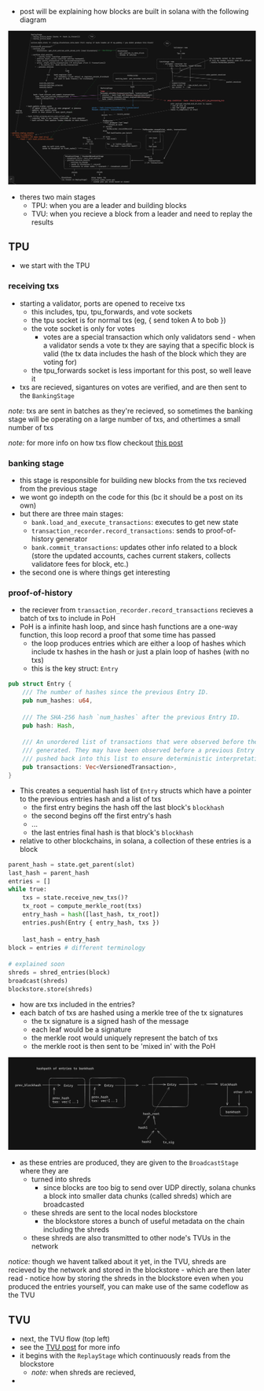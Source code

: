 - post will be explaining how blocks are built in solana with the following diagram

![](2023-06-13-11-04-48.png)

- theres two main stages
  - TPU: when you are a leader and building blocks 
  - TVU: when you recieve a block from a leader and need to replay the results 

## TPU
- we start with the TPU

### receiving txs 

- starting a validator, ports are opened to receive txs 
  - this includes, tpu, tpu_forwards, and vote sockets
  - the tpu socket is for normal txs (eg, { send token A to bob })
  - the vote socket is only for votes 
    - votes are a special transaction which only validators send - 
    when a validator sends a vote tx they are saying that a specific block 
    is valid (the tx data includes the hash of the block which they are voting for)
  - the tpu_forwards socket is less important for this post, so well leave it
- txs are recieved, sigantures on votes are verified, and are then sent to the 
`BankingStage`

*note:* txs are sent in batches as they're recieved, so sometimes
the banking stage will be operating on a large number of txs, 
and othertimes a small number of txs

*note:* for more info on how txs flow checkout
[this post](https://github.com/0xNineteen/blog.md/blob/master/contents/sol-rpcs/index.md)

### banking stage 

- this stage is responsible for building new blocks from the txs recieved from the 
previous stage
- we wont go indepth on the code for this (bc it should be a post on its own)
- but there are three main stages:
  - `bank.load_and_execute_transactions`: executes to get new state
  - `transaction_recorder.record_transactions`: sends to proof-of-history generator 
  - `bank.commit_transactions`: updates other info related to a block
 (store the updated accounts, caches current stakers, collects validatore fees for block, etc.)
- the second one is where things get interesting 

### proof-of-history 

- the reciever from `transaction_recorder.record_transactions` recieves a batch of txs to include in PoH
- PoH is a infinite hash loop, and since hash functions are a one-way function, 
this loop record a proof that some time has passed 
  - the loop produces entries which are either a loop of hashes which include tx hashes in the hash 
  or just a plain loop of hashes (with no txs)
  - this is the key struct: `Entry`

```rust 
pub struct Entry {
    /// The number of hashes since the previous Entry ID.
    pub num_hashes: u64,

    /// The SHA-256 hash `num_hashes` after the previous Entry ID.
    pub hash: Hash,

    /// An unordered list of transactions that were observed before the Entry ID was
    /// generated. They may have been observed before a previous Entry ID but were
    /// pushed back into this list to ensure deterministic interpretation of the ledger.
    pub transactions: Vec<VersionedTransaction>,
}
```
- This creates a sequential hash list of `Entry` structs which have a pointer 
to the previous entries hash and a list of txs 
    - the first entry begins the hash off the last block's `blockhash` 
    - the second begins off the first entry's hash 
    - ... 
    - the last entries final hash is that block's `blockhash`
- relative to other blockchains, in solana, a collection of these entries is a block

```python 
parent_hash = state.get_parent(slot)
last_hash = parent_hash
entries = []
while true: 
    txs = state.receive_new_txs()?
    tx_root = compute_merkle_root(txs)
    entry_hash = hash([last_hash, tx_root])
    entries.push(Entry { entry_hash, txs })

    last_hash = entry_hash 
block = entries # different terminology

# explained soon
shreds = shred_entries(block)
broadcast(shreds)
blockstore.store(shreds)
```

- how are txs included in the entries? 
- each batch of txs are hashed using a merkle tree of the tx signatures
  - the tx signature is a signed hash of the message 
  - each leaf would be a signature 
  - the merkle root would uniquely represent the batch of txs 
  - the merkle root is then sent to be 'mixed in' with the PoH

![](2023-06-13-11-30-35.png)

- as these entries are produced, they are given to the `BroadcastStage` 
where they are
  - turned into shreds 
    - since blocks are too big to send over UDP directly, solana chunks a block into 
  smaller data chunks (called shreds) which are broadcasted
  - these shreds are sent to the local nodes blockstore 
    - the blockstore stores a bunch of useful metadata on the chain including
    the shreds
  - these shreds are also transmitted to other node's TVUs in the network

*notice:* though we havent talked about it yet, in the TVU, shreds are recieved by 
the network and stored in the blockstore - which are then later read - 
notice how by storing the shreds in the blockstore even when you produced 
the entries yourself, you can make use of the same codeflow as the TVU

## TVU 

- next, the TVU flow (top left)
- see the [TVU post](https://github.com/0xNineteen/blog.md/blob/master/contents/sol-tvu/index.md)
for more info
- it begins with the `ReplayStage` which continuously reads from the blockstore
  - *note:* when shreds are recieved, 
- 